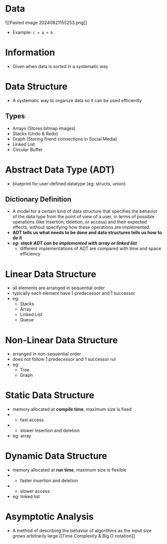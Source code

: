 # Data
![[Pasted image 20240821155253.png]]
- Example: `c = a + b`

# Information
- Given when data is sorted in a systematic way

# Data Structure
- A systematic way to organize data so it can be used efficiently
## Types
- Arrays (Stores bitmap images)
- Stacks (Undo & Redo)
- Graph (Storing friend connections in Social Media)
- Linked List
- Circular Buffer

# Abstract Data Type (ADT)
- blueprint for user-defined datatype (eg: structs, union)
## Dictionary Definition
- A model for a certain kind of data structure that specifies the behavior of the data type from the point of view of a user, in terms of possible operations (like insertion, deletion, or access) and their expected effects, without specifying how these operations are implemented.
- **ADT tells us what needs to be done and data structures tells us how to do it**
- ***eg: stack ADT can be implemented with array or linked list***
	- different implementations of ADT are compared with time and space efficiency

# Linear Data Structure
- all elements are arranged in sequential order
- typically each element have 1 predecessor and 1 successor
- eg:
	- Stacks
	- Array
	- Linked List
	- Queue

# Non-Linear Data Structure
- arranged in non-sequential order
- does not follow 1 predecessor and 1 successor rul
- eg:
	- Tree
	- Graph

# Static Data Structure
- memory allocated at **compile time**, maximum size is fixed
- + fast access
- -  slower insertion and deletion
- eg: array

# Dynamic Data Structure
- memory allocated at **run time**, maximum size is flexible
- + faster insertion and deletion
- - slower access
- eg: linked list

# Asymptotic Analysis
- A method of describing the behavior of algorithms as the input size grows arbitrarily large
[[Time Complexity & Big O notation]]